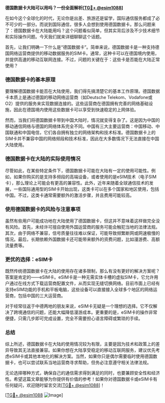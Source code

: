 **德国数据卡大陆可以用吗？一份全面解析[[TG💪+ @esim1088](https://t.me/s/esim1088)]**

在如今这个全球化的时代，无论你是出差、旅游还是留学，国际通信服务都成了必不可少的一部分。而说到国际通信，很多人会想到使用德国数据卡。那么问题来了：德国数据卡在大陆能用吗？这个问题看似简单，但其实背后涉及不少技术细节和实际操作问题。今天我们就来详细聊聊这个话题。

首先，让我们明确一下什么是“德国数据卡”。简单来说，德国数据卡是一种支持德国网络运营商提供的移动数据服务的SIM卡。通常，这种卡可以在德国境内使用，并提供高速的移动互联网连接。不过，问题的关键在于：这些卡是否能在大陆正常使用？

### 德国数据卡的基本原理

要理解德国数据卡能否在大陆使用，我们得先搞清楚它的基本工作原理。德国数据卡本质上是通过德国的移动网络运营商（如Deutsche Telekom、Vodafone或O2）提供的服务来实现数据连接的。这些运营商在德国拥有完善的网络基础设施，因此在德国境内使用这些数据卡可以享受到快速稳定的上网体验。

然而，当我们将德国数据卡带到中国大陆时，情况就变得复杂了。这是因为中国的移动通信网络与德国的网络体系完全不同。中国有三大主要运营商：中国移动、中国联通和中国电信，它们各自拥有独立的网络架构和技术标准。德国数据卡上的SIM卡并不兼容中国的网络频段和技术标准，因此在大多数情况下无法直接在中国大陆使用。

### 德国数据卡在大陆的实际使用情况

尽管如此，在某些特定条件下，德国数据卡可能在大陆有一定的使用可能性。例如，如果你购买的是支持多频段的高端设备，或者使用的是eSIM技术（电子SIM卡），那么理论上可能会有更高的兼容性。此外，近年来随着全球通信技术的发展，一些国际通用型的SIM卡开始出现，这类卡可以在多个国家和地区使用，包括中国。不过，这类卡通常需要额外的激活步骤，并且费用可能较高。

### 使用德国数据卡的风险与注意事项

虽然有些用户可能成功地在大陆使用了德国数据卡，但这并不意味着这样做完全没有风险。首先，未经许可擅自使用外国运营商的服务可能会触犯当地的法律法规。其次，由于网络不兼容，信号质量往往难以保证，可能导致频繁断网或网速极慢的情况。最后，长期依赖外国数据卡还可能带来额外的资费问题，比如漫游费、高额流量费等。

### 更优的选择：eSIM卡

既然传统德国数据卡在大陆的使用存在诸多限制，那么有没有更好的解决方案呢？答案是肯定的——eSIM卡。eSIM卡是一种无需实体卡槽的虚拟SIM卡，它允许用户通过在线方式下载运营商配置文件，从而实现无缝切换网络。目前市面上已经有支持eSIM功能的手机和平板电脑，这些设备可以直接接入全球多个地区的网络运营商，包括中国的三大运营商。

对于经常往返于中德两地的朋友来说，eSIM卡无疑是一个理想的选择。它不仅解决了跨境通信的问题，还能大幅降低漫游成本。更重要的是，eSIM卡的操作非常便捷，只需几步即可完成设置，完全不需要担心语言障碍或繁琐的手续。

### 总结

综上所述，德国数据卡在大陆的使用情况较为有限，主要是因为技术和政策上的差异导致其无法直接兼容。如果你想在大陆享受稳定的移动互联网服务，建议优先考虑eSIM卡或其他本地化的解决方案。当然，如果你只是偶尔需要临时使用德国数据卡，也可以尝试联系当地运营商寻求帮助，但务必注意遵守相关法律法规。

无论选择哪种方式，确保自己的通信需求得到满足的同时，也要兼顾安全性和经济性。希望这篇文章能够为你提供有价值的参考！如果你对德国数据卡或eSIM卡有任何疑问，欢迎随时留言交流[[TG💪+ @esim1088](https://t.me/s/esim1088)]！

[[TG💪+ @esim1088](https://t.me/s/esim1088) ![Image](https://i.postimg.cc/4NQfJmqS/Snipaste-2025-05-13-00-14-12.png)]